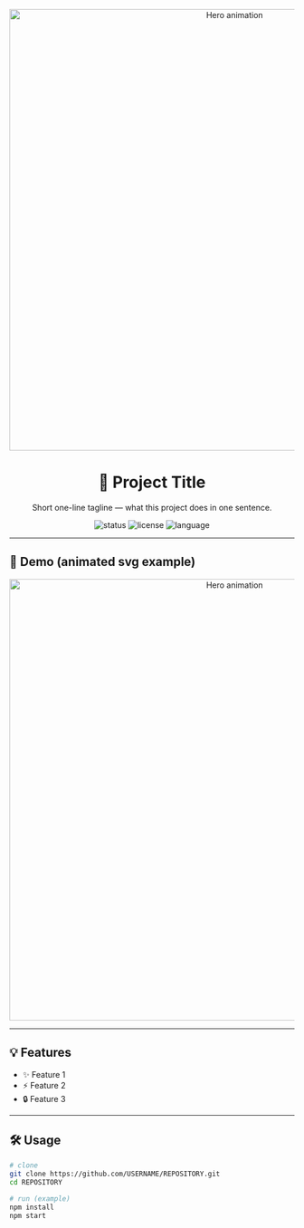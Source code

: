 <!-- header -->
<p align="center">
  <img src="assets/hero.gif" alt="Hero animation" width="780" />
</p>

<h1 align="center">🚀 Project Title</h1>
<p align="center">Short one-line tagline — what this project does in one sentence.</p>

<!-- badges -->
<p align="center">
  <img src="https://img.shields.io/badge/status-active-brightgreen" alt="status">
  <img src="https://img.shields.io/badge/license-MIT-blue" alt="license">
  <img src="https://img.shields.io/badge/language-JavaScript-yellow" alt="language">
</p>

---

## 🎯 Demo (animated svg example)
<!-- Link to a raw SVG inside your repo that contains animation (SMIL). Save path: /assets/loader.svg -->
<p align="center">
  <img src="assets/hero.gif" alt="Hero animation" width="780" />

</p>

---

## 💡 Features
- ✨ Feature 1
- ⚡ Feature 2
- 🔒 Feature 3

---

## 🛠️ Usage
```bash
# clone
git clone https://github.com/USERNAME/REPOSITORY.git
cd REPOSITORY

# run (example)
npm install
npm start
